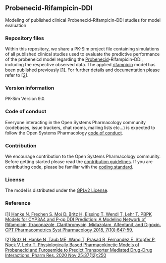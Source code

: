 ## Probenecid-Rifampicin-DDI
Modeling of published clinical Probenecid-Rifampicin-DDI studies for model evaluation
 
### Repository files
Within this repository, we share a PK-Sim project file containing simulations of all published clinical studies used to evaluate the predictive performance of the probeneicd model regarding the [Probenecid](https://github.com/Open-Systems-Pharmacology/Probenecid-Model)-Rifampicin-DDI, including the respective observed data. The applied [rifampicin](https://github.com/Open-Systems-Pharmacology/Rifampicin-Model) model has been published previously [[1](#reference)]. For further details and documentation please refer to [[2](#reference)].
 
### Version information
PK-Sim Version 9.0.

### Code of conduct

Everyone interacting in the Open Systems Pharmacology community (codebases, issue trackers, chat rooms, mailing lists etc...) is expected to follow the Open Systems Pharmacology [code of conduct]( https://github.com/Open-Systems-Pharmacology/Suite/blob/master/CODE_OF_CONDUCT.md#contributor-covenant-code-of-conduct).

### Contribution

We encourage contribution to the Open Systems Pharmacology community. Before getting started please read the [contribution guidelines]( https://github.com/Open-Systems-Pharmacology/Suite/blob/master/CONTRIBUTING.md#ways-to-contribute). If you are contributing code, please be familiar with the [coding standard]( https://github.com/Open-Systems-Pharmacology/Suite/blob/master/CODING_STANDARDS.md#visual-studio-settings).
 
### License
The model is distributed under the [GPLv2 License]( https://github.com/Open-Systems-Pharmacology/Suite/blob/develop/LICENSE).
 
### Reference
[[1] Hanke N, Frechen S, Moj D, Britz H, Eissing T, Wendl T, Lehr T. 
PBPK Models for CYP3A4 and P‐gp DDI Prediction: A Modeling Network of Rifampicin, Itraconazole, Clarithromycin, Midazolam, Alfentanil, and Digoxin. CPT Pharmacometrics Syst Pharmacology 2018, 7(10):647-59.](https://ascpt.onlinelibrary.wiley.com/doi/full/10.1002/psp4.12343)

[[2] Britz H, Hanke N, Taub ME, Wang T, Prasad B, Fernandez É, Stopfer P, Nock V, Lehr T. 
Physiologically Based Pharmacokinetic Models of Probenecid and Furosemide to Predict Transporter Mediated Drug-Drug Interactions. Pharm Res. 2020 Nov 25;37(12):250](https://doi.org/10.1007/s11095-020-02964-z) 
